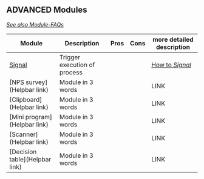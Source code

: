 ## ADVANCED Modules                                                                   

*[See also Module-FAQs](/faq/modules.md)*

| Module                                                  | Description                                        | Pros       | Cons       | more detailed description |
| ------------------------------------------------------- | -------------------------------------------------- | ---------- |----------- | ------------------------- 
| [Signal](../../../../../welcome/blob/staging/help/processes/process/subprocesses/signal.md) | Trigger execution of process                       |            |            |[How to *Signal*](/advanced/modules/signal.md) |
| [NPS survey](Helpbar link)                                    | Module in 3 words                                  |            |            |           LINK        |
| [Clipboard](Helpbar link)                                    | Module in 3 words                                  |            |            |           LINK        |
| [Mini program](Helpbar link)                                    | Module in 3 words                                  |            |            |           LINK        |
| [Scanner](Helpbar link)                                    | Module in 3 words                                  |            |            |           LINK        |
| [Decision table](Helpbar link)                                    | Module in 3 words                                  |            |            |           LINK        |


